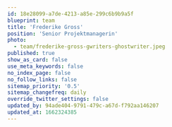 ```yaml
---
id: 18e28099-a7de-4213-a85e-299c6b9b9a5f
blueprint: team
title: 'Frederike Gross'
position: 'Senior Projektmanagerin'
photo:
  - team/frederike-gross-gwriters-ghostwriter.jpeg
published: true
show_as_card: false
use_meta_keywords: false
no_index_page: false
no_follow_links: false
sitemap_priority: '0.5'
sitemap_changefreq: daily
override_twitter_settings: false
updated_by: 94ade404-9791-479c-a67d-f792aa146207
updated_at: 1662324385
---
```

